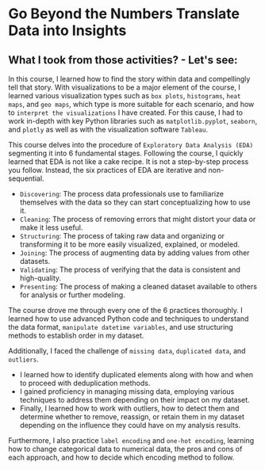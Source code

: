 # Go Beyond the Numbers Translate Data into Insights

## What I took from those activities? - Let's see:
In this course, I learned how to find the story within data and compellingly tell that story. With visualizations to be a major element of the course, I learned various visualization types such as `box plots`, `histograms`, `heat maps`, and `geo maps`, which type is more suitable for each scenario, and how to `interpret the visualizations` I have created. For this cause, I had to work in-depth with key Python libraries such as `matplotlib.pyplot`, `seaborn`, and `plotly` as well as with the visualization software `Tableau`.

This course delves into the procedure of `Exploratory Data Analysis (EDA)` segmenting it into 6 fundamental stages. Following the course, I quickly learned that EDA is not like a cake recipe. It is not a step-by-step process you follow. Instead, the six practices of EDA are iterative and non-sequential.

- `Discovering`: The process data professionals use to familiarize themselves with the data so they can start conceptualizing how to use it.
- `Cleaning`: The process of removing errors that might distort your data or make it less useful.
- `Structuring`: The process of taking raw data and organizing or transforming it to be more easily visualized, explained, or modeled.
- `Joining`: The process of augmenting data by adding values from other datasets.
- `Validating`: The process of verifying that the data is consistent and high-quality.
- `Presenting`: The process of making a cleaned dataset available to others for analysis or further modeling.

The course drove me through every one of the 6 practices thoroughly. I learned how to use advanced Python code and techniques to understand the data format, `manipulate datetime variables`, and use structuring methods to establish order in my dataset.

Additionally, I faced the challenge of `missing data`, `duplicated data`, and `outliers`.

- I learned how to identify duplicated elements along with how and when to proceed with deduplication methods.
- I gained proficiency in managing missing data, employing various techniques to address them depending on their impact on my dataset.
- Finally, I learned how to work with outliers, how to detect them and determine whether to remove, reassign, or retain them in my dataset depending on the influence they could have on my analysis results.

Furthermore, I also practice `label encoding` and `one-hot encoding`, learning how to change categorical data to numerical data, the pros and cons of each approach, and how to decide which encoding method to follow.

